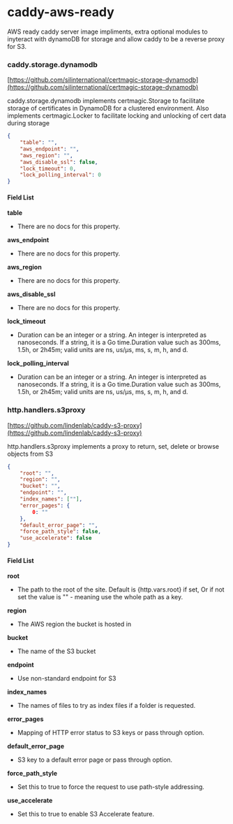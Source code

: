 # caddy-aws-ready

AWS ready caddy server image impliments, extra optional modules to inyteract with dynamoDB for storage and allow caddy to be a reverse proxy for S3.

### caddy.storage.dynamodb
[https://github.com/silinternational/certmagic-storage-dynamodb](https://github.com/silinternational/certmagic-storage-dynamodb)

caddy.storage.dynamodb implements certmagic.Storage to facilitate storage of certificates in DynamoDB for a clustered environment. Also implements certmagic.Locker to facilitate locking and unlocking of cert data during storage

```json
{
	"table": "",
	"aws_endpoint": "",
	"aws_region": "",
	"aws_disable_ssl": false,
	"lock_timeout": 0,
	"lock_polling_interval": 0
}
```
#### Field List

__table__
- There are no docs for this property.

__aws_endpoint__
- There are no docs for this property.

__aws_region__
- There are no docs for this property.

__aws_disable_ssl__
- There are no docs for this property.

__lock_timeout__
- Duration can be an integer or a string. An integer is interpreted as nanoseconds. If a string, it is a Go time.Duration value such as 300ms, 1.5h, or 2h45m; valid units are ns, us/µs, ms, s, m, h, and d.

__lock_polling_interval__
- Duration can be an integer or a string. An integer is interpreted as nanoseconds. If a string, it is a Go time.Duration value such as 300ms, 1.5h, or 2h45m; valid units are ns, us/µs, ms, s, m, h, and d.


### http.handlers.s3proxy 
[https://github.com/lindenlab/caddy-s3-proxy](https://github.com/lindenlab/caddy-s3-proxy)

http.handlers.s3proxy implements a proxy to return, set, delete or browse objects from S3

```json
{
	"root": "",
	"region": "",
	"bucket": "",
	"endpoint": "",
	"index_names": [""],
	"error_pages": {
		0: ""
	},
	"default_error_page": "",
	"force_path_style": false,
	"use_accelerate": false
}
```

#### Field List

__root__
- The path to the root of the site. Default is {http.vars.root} if set, Or if not set the value is "" - meaning use the whole path as a key.

__region__
- The AWS region the bucket is hosted in

__bucket__
- The name of the S3 bucket

__endpoint__
- Use non-standard endpoint for S3

__index_names__
- The names of files to try as index files if a folder is requested.

__error_pages__
- Mapping of HTTP error status to S3 keys or pass through option.

__default_error_page__
- S3 key to a default error page or pass through option.

__force_path_style__
- Set this to true to force the request to use path-style addressing.

__use_accelerate__
- Set this to true to enable S3 Accelerate feature.
